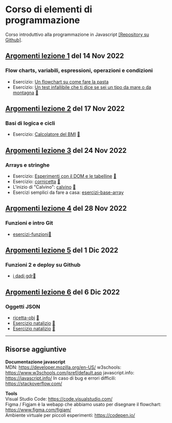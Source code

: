 # Corso di elementi di programmazione  
Corso introduttivo alla programmazione in Javascript [[Repository su Github]](https://github.com/lichfolky/elementi-js-2022).

## [Argomenti lezione 1](1-intro-variabili-condizioni.md) del 14 Nov 2022   
### Flow charts, variabili, espressioni, operazioni e condizioni

- Esercizio: [Un flowchart su come fare la pasta](https://www.figma.com/file/k0M7EjNgv7DJxqu54JVWgg/Untitled?node-id=24%3A28)
- Esercizio: [Un test infallibile che ti dice se sei un tipo da mare o da montagna](https://github.com/lichfolky/elementi-js-2022/tree/main/test-mare-montagna/) [🔎](https://lichfolky.github.io/elementi-js-2022/test-mare-montagna/)

## [Argomenti lezione 2](2-logica-cicli.md) del 17 Nov 2022   
### Basi di logica e cicli

- Esercizio: [Calcolatore del BMI](https://github.com/lichfolky/elementi-js-2022/tree/main/bmi-calc/) [🔎](https://lichfolky.github.io/elementi-js-2022/bmi-calc/)

## [Argomenti lezione 3](3-arrays.md) del 24 Nov 2022    
### Arrays e stringhe

- Esercizio: [Esperimenti con il DOM e le tabelline](https://github.com/lichfolky/elementi-js-2022/tree/main/lista-spesa-tabelline/) [🔎](https://lichfolky.github.io/elementi-js-2022/lista-spesa-tabelline/)
- Esercizio: [cornicetta](https://github.com/lichfolky/elementi-js-2022/tree/main/cornicetta/) [🔎](https://lichfolky.github.io/elementi-js-2022/cornicetta/)
- L'inizio di "Calvino": [calvino](https://github.com/lichfolky/elementi-js-2022/tree/main/calvino/) [🔎](https://lichfolky.github.io/elementi-js-2022/calvino/)
- Esercizi semplici da fare a casa: [esercizi-base-array](https://github.com/lichfolky/elementi-js-2022/tree/main/esercizi-base-array/)

## [Argomenti lezione 4](4-funzioni-git.md) del 28 Nov 2022 
### Funzioni e intro Git
- [esercizi-funzioni](https://github.com/lichfolky/elementi-js-2022/tree/main/funzioni/)[🔎](https://lichfolky.github.io/elementi-js-2022/funzioni/)

## [Argomenti lezione 5](5-funzioni2-deploy.md) del 1 Dic 2022  
### Funzioni 2 e deploy su Github  
- [i dadi gdr](https://github.com/lichfolky/elementi-js-2022/tree/main/dadi-gdr/)[🔎](https://lichfolky.github.io/elementi-js-2022/dadi-gdr/)  

## [Argomenti lezione 6](6-oggetti-JSON.md) del 6 Dic 2022 
### Oggetti JSON
- [ricetta-obj](https://github.com/lichfolky/ricetta-obj) [🔎](https://lichfolky.github.io/ricetta-obj/)   
- [Esercizio natalizio](https://github.com/lichfolky/script-cat) [🔎](https://lichfolky.github.io/script-cat/)  
- [Esercizio natalizio](https://github.com/lichfolky/advent-calendar) [🔎](https://lichfolky.github.io/advent-calendar/)  



---  

## Risorse aggiuntive

**Documentazione javascript**  
MDN: https://developer.mozilla.org/en-US/
w3schools: https://www.w3schools.com/jsref/default.asp
javascript.info: https://javascript.info/ 
In caso di bug e errori difficili: https://stackoverflow.com/

**Tools**  
Visual Studio Code: https://code.visualstudio.com/  
Figma / Figjam è la webapp che abbiamo usato per disegnare il flowchart: https://www.figma.com/figjam/  
Ambiente virtuale per piccoli esperimenti: https://codepen.io/